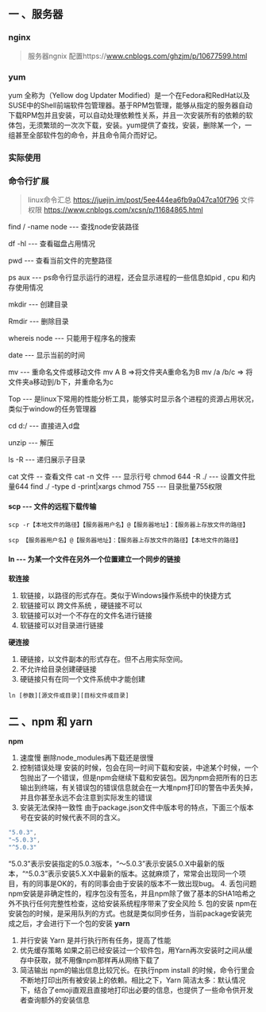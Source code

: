 ## 一  、服务器

### nginx

> 服务器ngnix 配置https://www.cnblogs.com/ghzjm/p/10677599.html

### yum
yum 全称为（Yellow dog Updater Modified）是一个在Fedora和RedHat以及SUSE中的Shell前端软件包管理器。基于RPM包管理，能够从指定的服务器自动下载RPM包并且安装，可以自动处理依赖性关系，并且一次安装所有的依赖的软体包，无须繁琐的一次次下载，安装。yum提供了查找，安装，删除某一个，一组甚至全部软件包的命令，并且命令简介而好记。

### 实际使用







### 命令行扩展

> linux命令汇总 https://juejin.im/post/5ee444ea6fb9a047ca10f796
> 文件权限 https://www.cnblogs.com/xcsn/p/11684865.html

find / -name node --- 查找node安装路径

df -hl  --- 查看磁盘占用情况

pwd --- 查看当前文件的完整路径

ps aux --- ps命令行显示运行的进程，还会显示进程的一些信息如pid , cpu 和内存使用情况

mkdir --- 创建目录

Rmdir --- 删除目录

whereis  node --- 只能用于程序名的搜索

date --- 显示当前的时间

mv --- 重命名文件或移动文件  mv A B =>将文件夹A重命名为B  mv /a /b/c => 将文件夹a移动到/b下，并重命名为c

Top --- 是linux下常用的性能分析工具，能够实时显示各个进程的资源占用状况，类似于window的任务管理器

cd d:/ --- 直接进入d盘

unzip  --- 解压

ls -R  --- 递归展示子目录

cat 文件 -- 查看文件
cat -n 文件 --- 显示行号
chmod 644 -R ./    ---  设置文件批量644
find ./ -type d -print|xargs chmod 755   ---  目录批量755权限


#### scp  --- 文件的远程下载传输
```
scp -r【本地文件的路径】【服务器用户名】@【服务器地址】：【服务器上存放文件的路径】

scp 【服务器用户名】@【服务器地址】：【服务器上存放文件的路径】【本地文件的路径】
```
#### ln --- 为某一个文件在另外一个位置建立一个同步的链接
**软连接**
1. 软链接，以路径的形式存在。类似于Windows操作系统中的快捷方式
2. 软链接可以 跨文件系统 ，硬链接不可以
3. 软链接可以对一个不存在的文件名进行链接
4. 软链接可以对目录进行链接

**硬连接**

1. 硬链接，以文件副本的形式存在。但不占用实际空间。
2. 不允许给目录创建硬链接
3. 硬链接只有在同一个文件系统中才能创建
```
ln [参数][源文件或目录][目标文件或目录]
```
## 二  、npm 和  yarn
**npm**
1. 速度慢   删除node_modules再下载还是很慢
2. 控制错误处理
安装的时候，包会在同一时间下载和安装，中途某个时候，一个包抛出了一个错误，但是npm会继续下载和安装包。因为npm会把所有的日志输出到终端，有关错误包的错误信息就会在一大堆npm打印的警告中丢失掉，并且你甚至永远不会注意到实际发生的错误
3. 安装无法保持一致性
由于package.json文件中版本号的特点，下面三个版本号在安装的时候代表不同的含义。
```javascript
"5.0.3",
"~5.0.3",
"^5.0.3"
```
“5.0.3”表示安装指定的5.0.3版本，“～5.0.3”表示安装5.0.X中最新的版本，“^5.0.3”表示安装5.X.X中最新的版本。这就麻烦了，常常会出现同一个项目，有的同事是OK的，有的同事会由于安装的版本不一致出现bug。
4. 丢包问题
npm安装是非确定性的，程序包没有签名，并且npm除了做了基本的SHA1哈希之外不执行任何完整性检查，这给安装系统程序带来了安全风险
5. 包的安装
npm在安装包的时候，是采用队列的方式。也就是类似同步任务，当前package安装完成之后，才会进行下一个包的安装
**yarn**
1. 并行安装
Yarn 是并行执行所有任务，提高了性能
2. 优先缓存策略
如果之前已经安装过一个软件包，用Yarn再次安装时之间从缓存中获取，就不用像npm那样再从网络下载了
3. 简洁输出
npm的输出信息比较冗长。在执行npm install 的时候，命令行里会不断地打印出所有被安装上的依赖。相比之下，Yarn 简洁太多：默认情况下，结合了emoji直观且直接地打印出必要的信息，也提供了一些命令供开发者查询额外的安装信息
